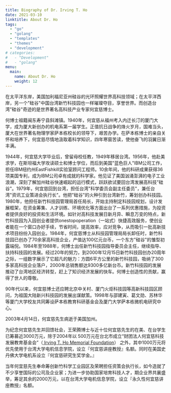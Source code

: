```yaml
---
title: Biography of Dr. Irving T. Ho
date: 2021-03-10
linktitle: About Dr. Ho
tags:
  - "go"
  - "golang"
  - "templates"
  - "themes"
  - "development"
# categories:
#   - "Development"
#   - "golang"
menu: 
  main:
    name: About Dr. Ho
    weight: 12
---
```


<!-- ## Biography of Dr. Irving T. Ho -->
在太平洋东岸，美国加利福尼亚州硅谷的光环照耀世界高科技领域；在太平洋西岸，另一个"硅谷"中国台湾新竹科技园也一样璀璨夺目，享誉世界。而创造台湾"硅谷"奇迹的是世界著名高科技产业专家何宜慈博士。

何博士祖籍闽东寿宁县斜滩镇。1940年，何宜慈从福州考入内迁长汀的厦门大学，成为厦大新创办的机电系第一届学生。正值抗日战争的烽火岁月，国难当头，厦大在世界著名物理学家萨本栋校长的领导下，艰苦办学。在萨本栋博士的亲自关怀和培养下，何宜慈尽情地汲取着科学知识，四年寒窗苦读，使他奋飞的羽翼日渐丰满。
    
1944年，何宜慈大学毕业后，曾留母校任教，1949年移居台湾。1956年，他赴美求学，在斯坦福大学攻读硕士和博士学位，而后到美国"蓝色巨人"IBM公司工作，担任IBM纽约州EastFishkill实验室顾问工程师。10余年间，他的科研成果获得36项美国专利，成为IBM公司卓有成就的科学家。他见证了美国汹涌澎湃的电子工业浪潮，深刻了解加州硅谷快速崛起的运行模式，跃跃欲试要回台湾发展高科技"硅谷"。1979年，何宜慈回到台湾，担任台湾"科学委员会副主任委员"，兼任台湾"资讯工业策进会执行长"。他把"硅谷"的火种引到台湾新竹，筹划创办科技园。1980年，他担任新竹科技园管理局首任局长，开始主持制定科技园规划，设计发展框架，在资金筹集、人才训练、环境优化等方面出台了一系列优惠措施，为投资者提供良好的投资和生活环境。如针对高科技发展日新月异、瞬息万变的特点，新竹科技园为入园创业者提供onestopoperation（一站式）快捷高效服务，使创业者能在一个窗口办好手续，节省时间，提高效率，应对竞争，从而吸引一批高新技术项目纷纷入园创业。1984年，何宜慈博士从科技园管理局局长卸任时，新竹科技园已创办了70余家高科技企业，产值达100亿元台币，一个东方"硅谷"的雏型初露端倪。1984年至1988年，何博士出任新竹科技园指导委员会主任，继续指导、扶持科技园的发展。经过20年的努力，到2000年12月15日新竹科技园创办20周年之际，一组数字展示了它超凡的魅力：方圆6平方公里的新竹科技园，吸纳了300多家高科技企业落户，2000年总销售额达9300多亿新台币。新竹科技园的发展推动了台湾地区经济转型，赶上了知识经济发展的快车。何博士创造性的贡献，赢得了世人的尊敬。

90年代以来，何宜慈博士还应聘北京中关村、厦门火炬科技园等高新科技园区顾问，为祖国大陆新兴科技园的发展出谋献策。1998年与邵建寅、葛文勋、苏林华等厦门大学校友共同筹设萨本栋教育科研基金会及厦门大学萨本栋微机电研究中心。


2003年4月14日，何宜慈先生病逝于美国加州。 


为纪念何宜慈先生并回馈社会，王荣腾博士与近十位何宜慈先生的在美、在台学生已筹募近3000万元，除于2004年以 500万元在台北市成立“财团法人何宜慈科技发展教育基金会”（<a href=" http://www.irvinghofoundation.org" target="_blank"> Irving T. Ho Memorial Foundation</a>） 之外，其中1000万元将优先使用于台湾大学电机信息学院，设立『何宜慈讲座教授』名额。同时在美国史丹佛大学电机系设立『何宜慈研究生奖学金。』


当年何宜慈先生奉命筹创新竹科学工业园区及荣聘担任资策会执行长，如今造就了不少享誉国际的公司及企业家；为进一步协助国家培育科技人才，期企业界共襄盛举，筹足其余的2000万元，以在台湾大学电机信息学院，设立『永久性何宜慈讲座教授』名额。

